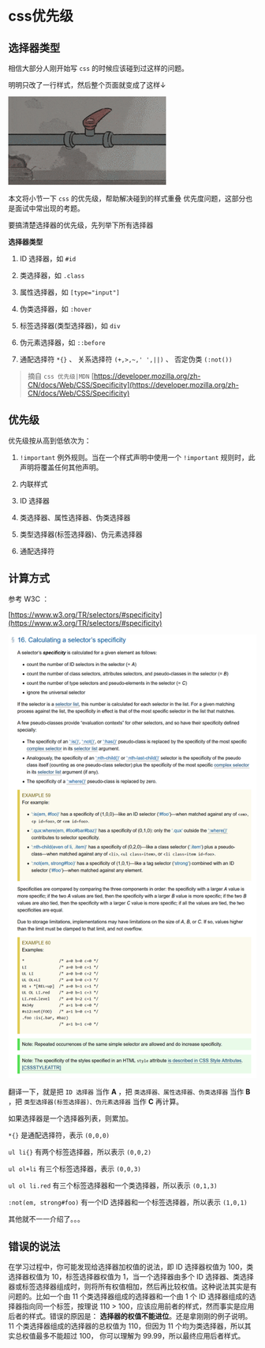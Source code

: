 
# css优先级

## 选择器类型

相信大部分人刚开始写 `css` 的时候应该碰到过这样的问题。

明明只改了一行样式，然后整个页面就变成了这样↓

![bug](./image/bug.gif)

本文将小节一下 `css` 的优先级，帮助解决碰到的样式重叠 优先度问题，这部分也是面试中常出现的考题。

要搞清楚选择器的优先级，先列举下所有选择器

**选择器类型**

1. ID 选择器，如 `#id`

2. 类选择器，如 `.class`

3. 属性选择器，如 `[type="input"]`

4. 伪类选择器，如 `:hover`

5. 标签选择器(类型选择器)，如 `div`

6. 伪元素选择器，如 `::before`

7. 通配选择符 `*{}` 、 关系选择符 `(+,>,~,' ',||)` 、 否定伪类 `(:not())`

> 摘自 `css 优先级|MDN` [https://developer.mozilla.org/zh-CN/docs/Web/CSS/Specificity](https://developer.mozilla.org/zh-CN/docs/Web/CSS/Specificity)

## 优先级

优先级按从高到低依次为：

1. `!important` 例外规则。当在一个样式声明中使用一个 `!important` 规则时，此声明将覆盖任何其他声明。

2. 内联样式

3. ID 选择器

4. 类选择器、属性选择器、伪类选择器

5. 类型选择器(标签选择器)、伪元素选择器

6. 通配选择符

## 计算方式

参考 W3C ：

[https://www.w3.org/TR/selectors/#specificity](https://www.w3.org/TR/selectors/#specificity)

![计算方式](./image/1.png)

翻译一下，就是把 `ID 选择器` 当作 **A** ，把 `类选择器、属性选择器、伪类选择器` 当作 **B** ，把 `类型选择器(标签选择器)、伪元素选择器` 当作 **C** 再计算。

如果选择器是一个选择器列表，则累加。

`*{}` 是通配选择符，表示 `(0,0,0)` 

`ul li{}` 有两个标签选择器，所以表示 `(0,0,2)` 

`ul ol+li` 有三个标签选择器，表示 `(0,0,3)` 

`ul ol li.red` 有三个标签选择器和一个类选择器，所以表示 `(0,1,3)` 

`:not(em, strong#foo)` 有一个ID 选择器和一个标签选择器，所以表示 `(1,0,1)` 

其他就不一一介绍了。。。

## 错误的说法

在学习过程中，你可能发现给选择器加权值的说法，即 ID 选择器权值为 100，类选择器权值为 10，标签选择器权值为 1，当一个选择器由多个 ID 选择器、类选择器或标签选择器组成时，则将所有权值相加，然后再比较权值。这种说法其实是有问题的。比如一个由 11 个类选择器组成的选择器和一个由 1 个 ID 选择器组成的选择器指向同一个标签，按理说 110 > 100，应该应用前者的样式，然而事实是应用后者的样式。错误的原因是： **选择器的权值不能进位**。还是拿刚刚的例子说明。11 个类选择器组成的选择器的总权值为 110，但因为 11 个均为类选择器，所以其实总权值最多不能超过 100， 你可以理解为 99.99，所以最终应用后者样式。
